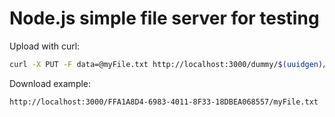 # Node.js simple file server for testing

Upload with curl:
```sh
curl -X PUT -F data=@myFile.txt http://localhost:3000/dummy/$(uuidgen)/myFile.txt
```

Download example:
```
http://localhost:3000/FFA1A8D4-6983-4011-8F33-18DBEA068557/myFile.txt
```